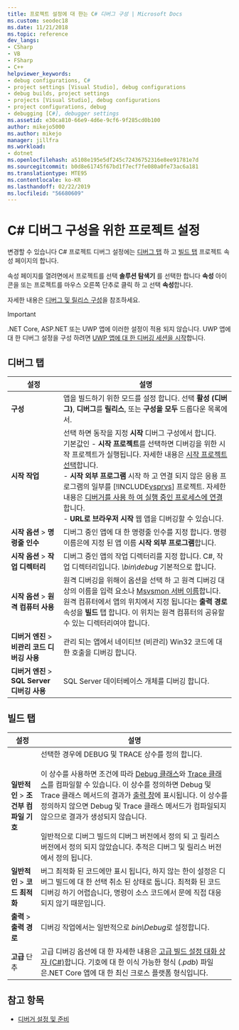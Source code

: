 ```yaml
---
title: 프로젝트 설정에 대 한는 C# 디버그 구성 | Microsoft Docs
ms.custom: seodec18
ms.date: 11/21/2018
ms.topic: reference
dev_langs:
- CSharp
- VB
- FSharp
- C++
helpviewer_keywords:
- debug configurations, C#
- project settings [Visual Studio], debug configurations
- debug builds, project settings
- projects [Visual Studio], debug configurations
- project configurations, debug
- debugging [C#], debugger settings
ms.assetid: e30ca810-66e9-4d6e-9cf6-9f285cd0b100
author: mikejo5000
ms.author: mikejo
manager: jillfra
ms.workload:
- dotnet
ms.openlocfilehash: a5108e195e5df245c72436752316e8ee91781e7d
ms.sourcegitcommit: b0d8e61745f67bd1f7ecf7fe080a0fe73ac6a181
ms.translationtype: MTE95
ms.contentlocale: ko-KR
ms.lasthandoff: 02/22/2019
ms.locfileid: "56680609"
---
```

# <a name="project-settings-for--c-debug-configurations"></a>C# 디버그 구성을 위한 프로젝트 설정

변경할 수 있습니다 C# 프로젝트 디버그 설정에는 [디버그 탭](#debug-tab) 하 고 [빌드 탭](#build-tab) 프로젝트 속성 페이지의 합니다.

속성 페이지를 열려면에서 프로젝트를 선택 **솔루션 탐색기** 를 선택한 합니다 **속성** 아이콘을 또는 프로젝트를 마우스 오른쪽 단추로 클릭 하 고 선택 **속성**합니다.

자세한 내용은 [디버그 및 릴리스 구성](how-to-set-debug-and-release-configurations.md)을 참조하세요.

>[!IMPORTANT]
>.NET Core, ASP.NET 또는 UWP 앱에 이러한 설정이 적용 되지 않습니다. UWP 앱에 대 한 디버그 설정을 구성 하려면 [UWP 앱에 대 한 디버깅 세션을 시작](start-a-debugging-session-for-a-store-app-in-visual-studio-vb-csharp-cpp-and-xaml.md)합니다.

## <a name="debug-tab"></a>디버그 탭

|설정|설명|
|-------------------------------------| - |
| **구성** | 앱을 빌드하기 위한 모드를 설정 합니다. 선택 **활성 (디버그)**, **디버그**를 **릴리스**, 또는 **구성을 모두** 드롭다운 목록에서. |
| **시작 작업** | 선택 하면 동작을 지정 **시작** 디버그 구성에서 합니다.<br />기본값인 - **시작 프로젝트**를 선택하면 디버깅을 위한 시작 프로젝트가 실행됩니다. 자세한 내용은 [시작 프로젝트 선택](/previous-versions/visualstudio/visual-studio-2010/0s590bew(v=vs.100))합니다.<br />- **시작 외부 프로그램** 시작 하 고 연결 되지 않은 응용 프로그램의 일부를 [!INCLUDE[vsprvs](../code-quality/includes/vsprvs_md.md)] 프로젝트. 자세한 내용은 [디버거를 사용 하 여 실행 중인 프로세스에 연결](attach-to-running-processes-with-the-visual-studio-debugger.md)합니다.<br />- **URL로 브라우저 시작** 웹 앱을 디버깅할 수 있습니다. |
| **시작 옵션** > **명령줄 인수** | 디버그 중인 앱에 대 한 명령줄 인수를 지정 합니다. 명령 이름은에 지정 된 앱 이름 **시작 외부 프로그램**합니다. |
| **시작 옵션** > **작업 디렉터리** | 디버그 중인 앱의 작업 디렉터리를 지정 합니다. C#, 작업 디렉터리입니다. *\bin\debug* 기본적으로 합니다.
| **시작 옵션** > **원격 컴퓨터 사용**|원격 디버깅을 위해이 옵션을 선택 하 고 원격 디버깅 대상의 이름을 입력 요소나 [Msvsmon 서버 이름](../debugger/remote-debugging.md)합니다. <br />원격 컴퓨터에서 앱의 위치에서 지정 됩니다는 **출력 경로** 속성을 **빌드** 탭 합니다. 이 위치는 원격 컴퓨터의 공유할 수 있는 디렉터리여야 합니다.
| **디버거 엔진** > **비관리 코드 디버깅 사용** | 관리 되는 앱에서 네이티브 (비관리) Win32 코드에 대 한 호출을 디버깅 합니다. |
| **디버거 엔진** > **SQL Server 디버깅 사용** | SQL Server 데이터베이스 개체를 디버깅 합니다. |

## <a name="build-tab"></a>빌드 탭

|설정|설명|
|-------------|-----------------|
|**일반적인** > **조건부 컴파일 기호**|선택한 경우에 DEBUG 및 TRACE 상수를 정의 합니다.<br /><br /> 이 상수를 사용하면 조건에 따라 [Debug 클래스](/dotnet/api/system.diagnostics.debug)와 [Trace 클래스](/dotnet/api/system.diagnostics.trace)를 컴파일할 수 있습니다. 이 상수를 정의하면 Debug 및 Trace 클래스 메서드의 결과가 [출력 창](../ide/reference/output-window.md)에 표시됩니다. 이 상수를 정의하지 않으면 Debug 및 Trace 클래스 메서드가 컴파일되지 않으므로 결과가 생성되지 않습니다.<br /><br />일반적으로 디버그 빌드의 디버그 버전에서 정의 되 고 릴리스 버전에서 정의 되지 않았습니다. 추적은 디버그 및 릴리스 버전에서 정의 됩니다.|
|**일반적인** > **코드 최적화**|버그 최적화 된 코드에만 표시 됩니다, 하지 않는 한이 설정은 디버그 빌드에 대 한 선택 취소 된 상태로 둡니다. 최적화 된 코드 디버깅 하기 어렵습니다, 명령이 소스 코드에서 문에 직접 대응 되지 않기 때문입니다.|
|**출력** > **출력 경로**|디버깅 작업에서는 일반적으로 *bin\Debug*로 설정합니다.|
|**고급** 단추|고급 디버깅 옵션에 대 한 자세한 내용은 [고급 빌드 설정 대화 상자 (C#)](../ide/reference/advanced-build-settings-dialog-box-csharp.md)합니다. 기호에 대 한 이식 가능한 형식 (*.pdb*) 파일은.NET Core 앱에 대 한 최신 크로스 플랫폼 형식입니다.

## <a name="see-also"></a>참고 항목
- [디버거 설정 및 준비](../debugger/debugger-settings-and-preparation.md)